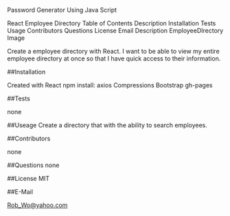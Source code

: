 Password Generator Using Java Script
 
React Employee Directory
Table of Contents
Description
Installation
Tests
Usage
Contributors
Questions
License
Email
Description
EmployeeDIrectory Image

Create a employee directory with React. I want to be able to view my entire employee directory at once so that I have quick access to their information.

##Installation

Created with React npm install: axios Compressions Bootstrap gh-pages

##Tests

none

##Useage Create a directory that with the ability to search employees.

##Contributors

none

##Questions none

##License MIT

##E-Mail

Rob_Wo@yahoo.com
